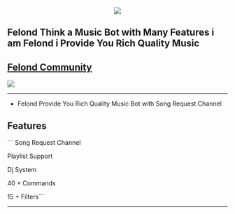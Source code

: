 <div align="center" style"border-radius:15px">
  <img src="https://media.discordapp.net/attachments/882467296411516998/1035377003173531678/Picsart_22-10-28_04-53-34-989.png" style"width: 100%;border-radius:15px">
</div>

## <div>Felond Think a Music Bot with Many Features i am Felond i Provide You Rich Quality Music </div>  

## [Felond Community](https://discord.gg/Cb3RtZVMvv)
<a href="https://discord.gg/Cb3RtZVMvv"><img src="https://media.discordapp.net/attachments/882467296411516998/1035336902678691850/Picsart_22-10-28_05-08-46-357.png"></a>
  

***

- <div>Felond Provide You Rich Quality Music Bot with Song Request Channel</div>
<H2>Features</H2>
```
Song Request Channel

Playlist Support

Dj System

40 + Commands

15 + Filters```
<br/>
  
***
